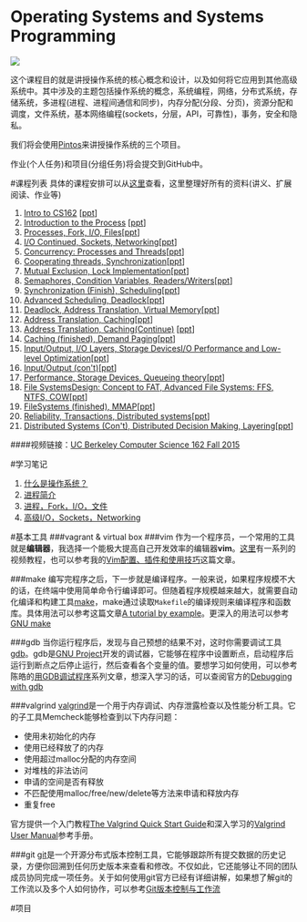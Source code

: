 # Operating Systems and Systems Programming
![](https://raw.githubusercontent.com/samlaudev/Learning-Operating-Systems/master/ScreenShots/Unix-History.png)


这个课程目的就是讲授操作系统的核心概念和设计，以及如何将它应用到其他高级系统中。其中涉及的主题包括操作系统的概念，系统编程，网络，分布式系统，存储系统，多进程(进程、进程间通信和同步)，内存分配(分段、分页)，资源分配和调度，文件系统，基本网络编程(sockets，分层，API，可靠性)，事务，安全和隐私。

我们将会使用[Pintos](https://cs162.eecs.berkeley.edu/projects/general/logistics/)来讲授操作系统的三个项目。

作业(个人任务)和项目(分组任务)将会提交到GitHub中。


#课程列表
具体的课程安排可以从[这里](https://cs162.eecs.berkeley.edu)查看，这里整理好所有的资料(讲义、扩展阅读、作业等)


1. [Intro to CS162](https://raw.githubusercontent.com/samlaudev/Learning-Operating-Systems/master/Handouts/PDF/Lecture%201-%20What%20is%20an%20Operating%20System.pdf) [[ppt](https://github.com/samlaudev/Learning-Operating-Systems/raw/a0262dc3370d4f0eb890b8c8b07a1e9857581dec/Handouts/PPT/Lecture%201-%20What%20is%20an%20Operating%20System.pptx)]
2. [Introduction to the Process](https://raw.githubusercontent.com/samlaudev/Learning-Operating-Systems/master/Handouts/PDF/Lecture%202-%20Introduction%20to%20Process.pdf) [[ppt](https://raw.githubusercontent.com/samlaudev/Learning-Operating-Systems/master/Handouts/PPT/Lecture%202-%20Introduction%20to%20Process.pptx)]
3. [Processes, Fork, I/O, Files](https://github.com/samlaudev/Learning-Operating-Systems/raw/master/Handouts/PDF/Lecture%203-%20Processes%2C%20Fork%2C%20I:O%2C%20Files.pdf)[[ppt](https://github.com/samlaudev/Learning-Operating-Systems/raw/master/Handouts/PPT/Lecture%203-%20Processes%2C%20Fork%2C%20I:O%2C%20Files.pptx)]
4. [I/O Continued, Sockets, Networking](https://github.com/samlaudev/Learning-Operating-Systems/raw/master/Handouts/PDF/Lecture%204-%20I:O%20Continued%2C%20Sockets%2C%20Networking.pdf)[[ppt](https://github.com/samlaudev/Learning-Operating-Systems/raw/master/Handouts/PPT/Lecture%204-%20I:O%20Continued%2C%20Sockets%2C%20Networking.pptx)]
5. [Concurrency: Processes and Threads](https://github.com/samlaudev/Learning-Operating-Systems/raw/master/Handouts/PDF/Lecture%205-%20Concurrency%20Processes%20and%20Threads.pdf)[[ppt](https://github.com/samlaudev/Learning-Operating-Systems/raw/master/Handouts/PPT/Lecture%205-%20Concurrency%20Processes%20and%20Threads.pptx)]
6. [Cooperating threads, Synchronization](https://github.com/samlaudev/Learning-Operating-Systems/raw/master/Handouts/PDF/Lecture%206-%20Cooperating%20threads%2C%20Synchronization.pdf)[[ppt](https://github.com/samlaudev/Learning-Operating-Systems/raw/master/Handouts/PPT/Lecture%206-%20Cooperating%20threads%2C%20Synchronization.pptx)]
7. [Mutual Exclusion, Lock Implementation](https://github.com/samlaudev/Learning-Operating-Systems/raw/master/Handouts/PDF/Lecture%207-%20Mutual%20Exclusion%2C%20Lock%20Implementation.pdf)[[ppt](https://github.com/samlaudev/Learning-Operating-Systems/raw/master/Handouts/PPT/Lecture%207-%20Mutual%20Exclusion%2C%20Lock%20Implementation.pptx)]
8. [Semaphores, Condition Variables, Readers/Writers](https://github.com/samlaudev/Learning-Operating-Systems/raw/master/Handouts/PDF/Lecture%208-%20Semaphores%2C%20Condition%20Variables%2C%20Readers:Writers.pdf)[[ppt](https://github.com/samlaudev/Learning-Operating-Systems/raw/master/Handouts/PPT/Lecture%208-%20Semaphores%2C%20Condition%20Variables%2C%20Readers:Writers.pptx)]
9. [Synchronization (Finish), Scheduling](https://github.com/samlaudev/Learning-Operating-Systems/raw/master/Handouts/PDF/Lecture%209-%20Synchronization%20(Finish)%2C%20Scheduling.pdf)[[ppt](https://github.com/samlaudev/Learning-Operating-Systems/raw/master/Handouts/PPT/Lecture%209-%20Synchronization%20(Finish)%2C%20Scheduling.pptx)]
10. [Advanced Scheduling, Deadlock](https://github.com/samlaudev/Learning-Operating-Systems/raw/master/Handouts/PDF/Lecture%2010-%20Advanced%20Scheduling%2C%20Deadlock.pdf)[[ppt](https://github.com/samlaudev/Learning-Operating-Systems/raw/master/Handouts/PPT/Lecture%2010-%20Advanced%20Scheduling%2C%20Deadlock.pptx)]
11. [Deadlock, Address Translation, Virtual Memory](https://github.com/samlaudev/Learning-Operating-Systems/raw/master/Handouts/PDF/Lecture%2011-%20Deadlock%2C%20Address%20Translation%2C%20Virtual%20Memory.pdf)[[ppt](https://github.com/samlaudev/Learning-Operating-Systems/raw/master/Handouts/PPT/Lecture%2011-%20Deadlock%2C%20Address%20Translation%2C%20Virtual%20Memory.pptx)]
12. [Address Translation, Caching](https://github.com/samlaudev/Learning-Operating-Systems/raw/master/Handouts/PDF/Lecture%2012-%20Address%20Translation%2C%20Caching.pdf)[[ppt](https://github.com/samlaudev/Learning-Operating-Systems/raw/master/Handouts/PPT/Lecture%2012-%20Address%20Translation%2C%20Caching.pptx)]
13. [Address Translation, Caching(Continue)](https://github.com/samlaudev/Learning-Operating-Systems/raw/master/Handouts/PDF/Lecture%2013-%20Address%20Translation%2C%20Caching%20Continue.pdf) [[ppt](https://github.com/samlaudev/Learning-Operating-Systems/raw/master/Handouts/PPT/Lecture%2013-%20Address%20Translation%2C%20Caching%20Continue.pptx)]
14. [Caching (finished), Demand Paging](https://github.com/samlaudev/Learning-Operating-Systems/raw/master/Handouts/PDF/Lecture%2014-%20Caching%2C%20Demand%20Paging.pdf)[[ppt](https://github.com/samlaudev/Learning-Operating-Systems/raw/master/Handouts/PPT/Lecture%2014-%20Caching%2C%20Demand%20Paging.pptx)]
15. [Input/Output, I/O Layers, Storage DevicesI/O Performance and Low-level Optimization](https://github.com/samlaudev/Learning-Operating-Systems/raw/master/Handouts/PDF/Lecture%2015-%20Input:Output%2C%20I:O%20Layers%2C%20Storage%20DevicesI:O%20Performance%20and%20Low-level%20Optimization.pdf)[[ppt](https://github.com/samlaudev/Learning-Operating-Systems/raw/master/Handouts/PPT/Lecture%2015-%20Input:Output%2C%20I:O%20Layers%2C%20Storage%20DevicesI:O%20Performance%20and%20Low-level%20Optimization.pptx)]
16. [Input/Output (con't)](https://github.com/samlaudev/Learning-Operating-Systems/raw/master/Handouts/PDF/Lecture%2016-%20Input:Output%20Continue.pdf)[[ppt](https://github.com/samlaudev/Learning-Operating-Systems/raw/master/Handouts/PPT/Lecture%2016-%20Input:Output%20Continue.pptx)]
17. [Performance, Storage Devices, Queueing theory](https://github.com/samlaudev/Learning-Operating-Systems/raw/master/Handouts/PDF/Lecture%2017-%20Performance%2C%20Storage%20Devices%2C%20Queueing%20theory.pdf)[[ppt](https://github.com/samlaudev/Learning-Operating-Systems/raw/master/Handouts/PPT/Lecture%2017-%20Performance%2C%20Storage%20Devices%2C%20Queueing%20theory.pptx)]
18. [File SystemsDesign: Concept to FAT, Advanced File Systems: FFS, NTFS, COW](https://github.com/samlaudev/Learning-Operating-Systems/raw/master/Handouts/PDF/Lecture%2018-%20File%20Systems%20Design-Concept%20to%20FAT%2C%20Advanced%20File%20Systems-FFS%2C%20NTFS%2C%20COW.pdf)[[ppt](https://github.com/samlaudev/Learning-Operating-Systems/raw/master/Handouts/PPT/Lecture%2018-%20File%20Systems%20Design-Concept%20to%20FAT%2C%20Advanced%20File%20Systems-FFS%2C%20NTFS%2C%20COW.pptx)]
19. [FileSystems (finished), MMAP](https://github.com/samlaudev/Learning-Operating-Systems/raw/master/Handouts/PDF/Lecture%2019-%20FileSystems%20(finished)%2C%20MMAP.pdf)[[ppt](https://github.com/samlaudev/Learning-Operating-Systems/raw/master/Handouts/PPT/Lecture%2019-%20FileSystems%20(finished)%2C%20MMAP.pptx)]
20. [Reliability, Transactions, Distributed systems](https://github.com/samlaudev/Learning-Operating-Systems/raw/master/Handouts/PDF/Lecture%2020-%20Reliability%2C%20Transactions%2C%20Distributed%20systems.pdf)[[ppt](https://github.com/samlaudev/Learning-Operating-Systems/raw/master/Handouts/PPT/Lecture%2020-%20Reliability%2C%20Transactions%2C%20Distributed%20systems.pptx)]
21. [Distributed Systems (Con't), Distributed Decision Making, Layering](https://github.com/samlaudev/Learning-Operating-Systems/raw/master/Handouts/PDF/Lecture%2021-%20Distributed%20Systems%2C%20Distributed%20Decision%20Making%2C%20Layering.pdf)[[ppt](https://github.com/samlaudev/Learning-Operating-Systems/blob/master/Handouts/PPT/Lecture%2021-%20Distributed%20Systems%2C%20Distributed%20Decision%20Making%2C%20Layering.pptx)]

####视频链接：[UC Berkeley Computer Science 162 Fall 2015](https://www.youtube.com/watch?v=1IcZB26STUE&list=PLmJS5QR6Sdxy4XHQ5A__3irZvSQh1yI8V)



#学习笔记
1. [什么是操作系统？](https://github.com/samlaudev/Learning-Operating-Systems/blob/master/Blogs/2015-10-12/2015-10-12-What's-Operating-System.md)
2. [进程简介](https://github.com/samlaudev/Learning-Operating-Systems/blob/master/Blogs/2015-10-16/2015-10-16-Introduction-to-the-Process.md)
3. [进程，Fork，I/O，文件](https://github.com/samlaudev/Learning-Operating-Systems/blob/master/Blogs/2015-10-30/2015-10-30-Processes%2C%20Fork%2C%20I:O%2C%20Files.md)
4. [高级I/O，Sockets，Networking](https://github.com/samlaudev/Learning-Operating-Systems/blob/master/Blogs/2015-11-5/2015-11-5-I:O%20Continued%2C%20Sockets%2C%20Networking.md)

#基本工具
###vagrant & virtual box
###vim
作为一个程序员，一个常用的工具就是**编辑器**，我选择一个能极大提高自己开发效率的编辑器**vim**。[这里](http://derekwyatt.org/vim/tutorials/)有一系列的视频教程，也可以参考我的[Vim配置、插件和使用技巧](http://www.jianshu.com/p/a0b452f8f720)这篇文章。

###make
编写完程序之后，下一步就是编译程序。一般来说，如果程序规模不大的话，在终端中使用简单命令行编译即可。但随着程序规模越来越大，就需要自动化编译和构建工具[make](https://en.wikipedia.org/wiki/Make_(software))，make通过读取`Makefile`的编译规则来编译程序和函数库。具体用法可以参考这篇文章[A tutorial by example](http://mrbook.org/blog/?s=make)。更深入的用法可以参考[GNU make](http://www.gnu.org/software/make/manual/make.html)

###gdb
当你运行程序后，发现与自己预想的结果不对，这时你需要调试工具[gdb](https://sourceware.org/gdb/)。gdb是[GNU Project](https://en.wikipedia.org/wiki/GNU)开发的调试器，它能够在程序中设置断点，启动程序后运行到断点之后停止运行，然后查看各个变量的值。要想学习如何使用，可以参考陈皓的[用GDB调试程序](http://blog.csdn.net/haoel/article/category/9197)系列文章，想深入学习的话，可以查阅官方的[Debugging with gdb](https://sourceware.org/gdb/current/onlinedocs/gdb/)

###valgrind
[valgrind](http://www.valgrind.org)是一个用于内存调试、内存泄露检查以及性能分析工具。它的子工具Memcheck能够检查到以下内存问题：
* 使用未初始化的内存
* 使用已经释放了的内存
* 使用超过malloc分配的内存空间
* 对堆栈的非法访问
* 申请的空间是否有释放
* 不匹配使用malloc/free/new/delete等方法来申请和释放内存
* 重复free

官方提供一个入门教程[The Valgrind Quick Start Guide](http://www.valgrind.org/docs/manual/QuickStart.html)和深入学习的[Valgrind User Manual](http://www.valgrind.org/docs/manual/manual.html)参考手册。

###git
[git](http://www.git-scm.com)是一个开源分布式版本控制工具，它能够跟踪所有提交数据的历史记录，方便你回溯到任何历史版本来查看和修改。不仅如此，它还能够让不同的团队成员协同完成一项任务。关于如何使用git官方已经有详细讲解，如果想了解git的工作流以及多个人如何协作，可以参考[Git版本控制与工作流](http://www.jianshu.com/p/67afe711c731)


#项目

